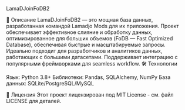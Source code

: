 LamaDJoinFoDB2

🌟 Описание
LamaDJoinFoDB2 — это мощная база данных, разработанная командой Lamadjo Mods для их приложения. Проект обеспечивает эффективное слияние и обработку данных, оптимизированное для больших объемов (FoDB — Fast Optimized Database), обеспечивая быстрые и масштабируемые запросы.
Идеально подходит для разработчиков и аналитиков данных, работающих с большими датасетами. Поддерживает интеграцию с популярными фреймворками для seamless workflow.
🛠️ Технологии

Язык: Python 3.8+
Библиотеки: Pandas, SQLAlchemy, NumPy
База данных: SQLite/PostgreSQL/MySQL

📄 Лицензия
Этот проект лицензирован под MIT License - см. файл LICENSE для деталей.
